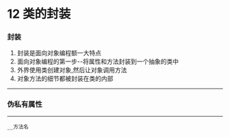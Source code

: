 # 12 类的封装

### 封装

1. 封装是面向对象编程额一大特点
2. 面向对象编程的第一步--将属性和方法封装到一个抽象的类中
3. 外界使用类创建对象,然后让对象调用方法
4. 对象方法的细节都被封装在类的内部

***

### 伪私有属性

***

```
__方法名
```
